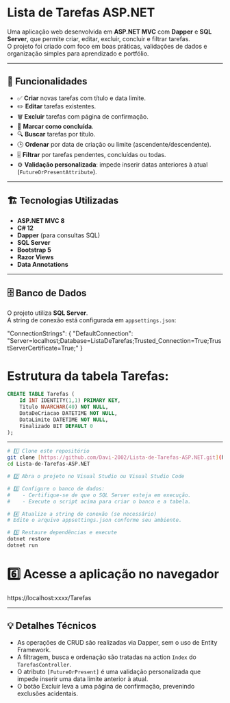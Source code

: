 ﻿# Lista de Tarefas ASP.NET

Uma aplicação web desenvolvida em **ASP.NET MVC** com **Dapper** e **SQL Server**, que permite criar, editar, excluir, concluir e filtrar tarefas.  
O projeto foi criado com foco em boas práticas, validações de dados e organização simples para aprendizado e portfólio.

---

## 🧩 Funcionalidades

- ✅ **Criar** novas tarefas com título e data limite.  
- ✏️ **Editar** tarefas existentes.  
- 🗑️ **Excluir** tarefas com página de confirmação.  
- 🎯 **Marcar como concluída**.  
- 🔍 **Buscar** tarefas por título.  
- 🕒 **Ordenar** por data de criação ou limite (ascendente/descendente).  
- 🎚️ **Filtrar** por tarefas pendentes, concluídas ou todas.  
- ⚙️ **Validação personalizada**: impede inserir datas anteriores à atual (`FutureOrPresentAttribute`).

---

## 🏗️ Tecnologias Utilizadas

- **ASP.NET MVC 8**
- **C# 12**
- **Dapper** (para consultas SQL)
- **SQL Server**
- **Bootstrap 5**
- **Razor Views**
- **Data Annotations**

---

## 🗄️ Banco de Dados

O projeto utiliza **SQL Server**.  
A string de conexão está configurada em `appsettings.json`:

"ConnectionStrings": {
  "DefaultConnection": "Server=localhost;Database=ListaDeTarefas;Trusted_Connection=True;TrustServerCertificate=True;"
}

# Estrutura da tabela Tarefas:

```sql
CREATE TABLE Tarefas (
    Id INT IDENTITY(1,1) PRIMARY KEY,
    Titulo NVARCHAR(40) NOT NULL,
    DataDeCriacao DATETIME NOT NULL,
    DataLimite DATETIME NOT NULL,
    Finalizado BIT DEFAULT 0
);
```

---

```bash
# 1️⃣ Clone este repositório
git clone [https://github.com/Davi-2002/Lista-de-Tarefas-ASP.NET.git](https://github.com/Davi-2002/Lista-de-Tarefas-ASP.NET.git)
cd Lista-de-Tarefas-ASP.NET

# 2️⃣ Abra o projeto no Visual Studio ou Visual Studio Code

# 3️⃣ Configure o banco de dados:
#    - Certifique-se de que o SQL Server esteja em execução.
#    - Execute o script acima para criar o banco e a tabela.

# 4️⃣ Atualize a string de conexão (se necessário)
# Edite o arquivo appsettings.json conforme seu ambiente.

# 5️⃣ Restaure dependências e execute
dotnet restore
dotnet run
```

# 6️⃣ Acesse a aplicação no navegador
https://localhost:xxxx/Tarefas

---

## 💡 Detalhes Técnicos

* As operações de CRUD são realizadas via Dapper, sem o uso de Entity Framework.
* A filtragem, busca e ordenação são tratadas na action `Index` do `TarefasController`.
* O atributo `[FutureOrPresent]` é uma validação personalizada que impede inserir uma data limite anterior à atual.
* O botão Excluir leva a uma página de confirmação, prevenindo exclusões acidentais.